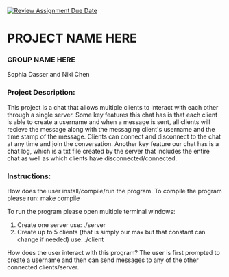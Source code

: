 [![Review Assignment Due Date](https://classroom.github.com/assets/deadline-readme-button-24ddc0f5d75046c5622901739e7c5dd533143b0c8e959d652212380cedb1ea36.svg)](https://classroom.github.com/a/SQs7pKlr)
# PROJECT NAME HERE

### GROUP NAME HERE

Sophia Dasser and Niki Chen

### Project Description:

This project is a chat that allows multiple clients to interact with each other through a single server. Some key features this chat has is that each client is able to create a username and when a message is sent, all clients will recieve the message along with the messaging client's username and the time stamp of the message. Clients can connect and disconnect to the chat at any time and join the conversation. Another key feature our chat has is a chat log, which is a txt file created by the server that includes the entire chat as well as which clients have disconnected/connected.
### Instructions:

How does the user install/compile/run the program.
To compile the program please run:
make compile

To run the program please open multiple terminal windows:
1. Create one server use:
    ./server
2. Create up to 5 clients (that is simply our max but that constant can change if needed) use:
    ./client
   
How does the user interact with this program?
The user is first prompted to create a username and then can send messages to any of the other connected clients/server.
